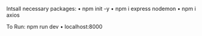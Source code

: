 Intsall necessary packages:
•	npm init -y
•	npm i express nodemon 
•	npm i axios

To Run: npm run dev
•	localhost:8000
